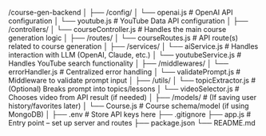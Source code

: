 /course-gen-backend
│
├── /config/
│   └── openai.js                 # OpenAI API configuration
│   └── youtube.js               # YouTube Data API configuration
│
├── /controllers/
│   └── courseController.js      # Handles the main course generation logic
│
├── /routes/
│   └── courseRoutes.js          # API route(s) related to course generation
│
├── /services/
│   └── aiService.js             # Handles interaction with LLM (OpenAI, Claude, etc.)
│   └── youtubeService.js        # Handles YouTube search functionality
│
├── /middlewares/
│   └── errorHandler.js          # Centralized error handling
│   └── validatePrompt.js        # Middleware to validate prompt input
│
├── /utils/
│   └── topicExtractor.js        # (Optional) Breaks prompt into topics/lessons
│   └── videoSelector.js         # Chooses video from API result (if needed)
│
├── /models/                     # (If saving user history/favorites later)
│   └── Course.js                # Course schema/model (if using MongoDB)
│
├── .env                         # Store API keys here
├── .gitignore
├── app.js                       # Entry point – set up server and routes
├── package.json
└── README.md
